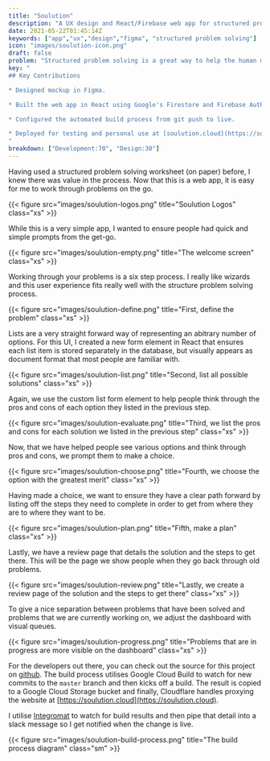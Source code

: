 ```yaml
---
title: "Soulution"
description: "A UX design and React/Firebase web app for structured problem solving"
date: 2021-05-22T01:45:14Z
keywords: ["app","ux","design","figma", "structured problem solving"]
icon: "images/soulution-icon.png"
draft: false
problem: "Structured problem solving is a great way to help the human mind find solutions for seamingly difficult problems. However, there currently isn't a website or app that makes this easy to do on the go."
key: "
## Key Contributions

* Designed mockup in Figma.

* Built the web app in React using Google's Firestore and Firebase Auth.

* Configured the automated build process from git push to live.

* Deployed for testing and personal use at [soulution.cloud](https://soulution.cloud)
"
breakdown: ["Development:70", "Design:30"]
---
```


Having used a structured problem solving worksheet (on paper) before, I knew there was value in the process. Now that this is a web app, it is easy for me to work through problems on the go.

{{< figure src="images/soulution-logos.png" title="Soulution Logos" class="xs" >}}

While this is a very simple app, I wanted to ensure people had quick and simple prompts from the get-go.

{{< figure src="images/soulution-empty.png" title="The welcome screen" class="xs" >}}

Working through your problems is a six step process. I really like wizards and this user experience fits really well with the structure problem solving process.

{{< figure src="images/soulution-define.png" title="First, define the problem" class="xs" >}}

Lists are a very straight forward way of representing an abitrary number of options. For this UI, I created a new form element in React that ensures each list item is stored separately in the database, but visually appears as document format that most people are familiar with.

{{< figure src="images/soulution-list.png" title="Second, list all possible solutions" class="xs" >}}

Again, we use the custom list form element to help people think through the pros and cons of each option they listed in the previous step.

{{< figure src="images/soulution-evaluate.png" title="Third, we list the pros and cons for each solution we listed in the previous step" class="xs" >}}

Now, that we have helped people see various options and think through pros and cons, we prompt them to make a choice.

{{< figure src="images/soulution-choose.png" title="Fourth, we choose the option with the greatest merit" class="xs" >}}

Having made a choice, we want to ensure they have a clear path forward by listing off the steps they need to complete in order to get from where they are to where they want to be.

{{< figure src="images/soulution-plan.png" title="Fifth, make a plan" class="xs" >}}

Lastly, we have a review page that details the solution and the steps to get there. This will be the page we show people when they go back through old problems.

{{< figure src="images/soulution-review.png" title="Lastly, we create a review page of the solution and the steps to get there" class="xs" >}}

To give a nice separation between problems that have been solved and problems that we are currently working on, we adjust the dashboard with visual queues.

{{< figure src="images/soulution-progress.png" title="Problems that are in progress are more visible on the dashboard" class="xs" >}}

For the developers out there, you can check out the source for this project on [github](https://github.com/ejangi/soulution). The build process utilises Google Cloud Build to watch for new commits to the `master` branch and then kicks off a build. The result is copied to a Google Cloud Storage bucket and finally, Cloudflare handles proxying the website at [https://soulution.cloud](https://soulution.cloud).

I utilise [Integromat](https://www.integromat.com/en) to watch for build results and then pipe that detail into a slack message so I get notified when the change is live.

{{< figure src="images/soulution-build-process.png" title="The build process diagram" class="sm" >}}